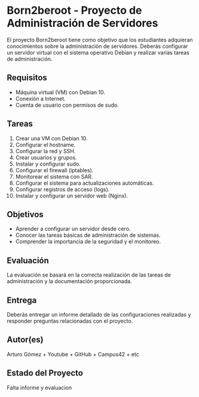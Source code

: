# Born2beroot - Proyecto de Administración de Servidores

El proyecto Born2beroot tiene como objetivo que los estudiantes adquieran conocimientos sobre la administración de servidores. Deberás configurar un servidor virtual con el sistema operativo Debian y realizar varias tareas de administración.

## Requisitos
- Máquina virtual (VM) con Debian 10.
- Conexión a Internet.
- Cuenta de usuario con permisos de sudo.

## Tareas
1. Crear una VM con Debian 10.
2. Configurar el hostname.
3. Configurar la red y SSH.
4. Crear usuarios y grupos.
5. Instalar y configurar sudo.
6. Configurar el firewall (iptables).
7. Monitorear el sistema con SAR.
8. Configurar el sistema para actualizaciones automáticas.
9. Configurar registros de acceso (logs).
10. Instalar y configurar un servidor web (Nginx).

## Objetivos
- Aprender a configurar un servidor desde cero.
- Conocer las tareas básicas de administración de sistemas.
- Comprender la importancia de la seguridad y el monitoreo.

## Evaluación
La evaluación se basará en la correcta realización de las tareas de administración y la documentación proporcionada.

## Entrega
Deberás entregar un informe detallado de las configuraciones realizadas y responder preguntas relacionadas con el proyecto.

## Autor(es)

Arturo Gómez + Youtube + GitHub + Campus42 + etc

## Estado del Proyecto

Falta informe y evaluacion 
